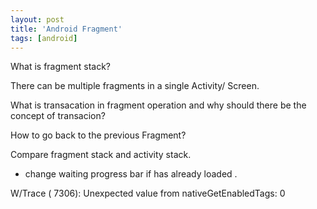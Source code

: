 ```yaml
---
layout: post
title: 'Android Fragment'
tags: [android]
---
```


What is fragment stack?

There can be multiple fragments in a single Activity/ Screen.

What is transacation in fragment operation and why should there be the concept of transacion?

How to go back to the previous Fragment?

Compare fragment stack and activity stack.

- change waiting progress bar if has already loaded .

W/Trace ( 7306): Unexpected value from nativeGetEnabledTags: 0
